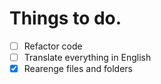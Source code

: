 # Things to do.

- [ ] Refactor code
- [ ] Translate everything in English
- [x] Rearenge files and folders
